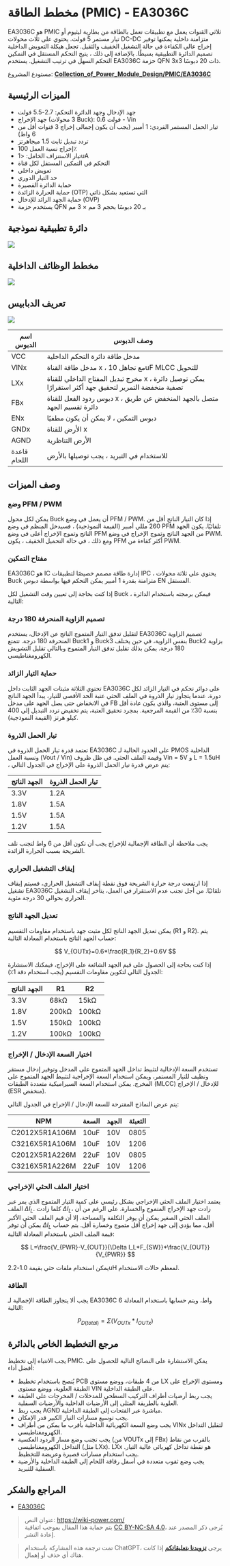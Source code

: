 # مخطط الطاقة (PMIC) - EA3036C

EA3036C هو PMIC ثلاثي القنوات يعمل مع تطبيقات تعمل بالطاقة من بطارية ليثيوم أو تيار مستمر 5 فولت. يحتوي على ثلاث محولات DC-DC متزامنة داخلية يمكنها توفير إخراج عالي الكفاءة في حالة التشغيل الخفيف والثقيل. تجعل هيكلة التعويض الداخلية تصميم الدائرة التطبيقية بسيطًا. بالإضافة إلى ذلك ، يتيح التحكم المستقل في التمكين التحكم السهل في ترتيب التشغيل. يستخدم EA3036C حزمة QFN 3x3 ذات 20 دبوسًا.

مستودع المشروع: [**Collection_of_Power_Module_Design/PMIC/EA3036C**](https://github.com/linyuxuanlin/Collection_of_Power_Module_Design/tree/main/PMIC/EA3036C)

## الميزات الرئيسية

- جهد الإدخال وجهد الدائرة التحكم: 2.7-5.5 فولت
- جهد الإخراج (3 محولات Buck): 0.6 فولت - Vin
- تيار الحمل المستمر الفردي: 1 أمبير (يجب أن يكون إجمالي إخراج 3 قنوات أقل من 6 واط)
- تردد تبديل ثابت 1.5 ميجاهرتز
- إخراج نسبة العمل 100٪
- تيار الاستنزاف الخامل: <1uA
- التحكم في التمكين المستقل لكل قناة
- تعويض داخلي
- حد التيار الدوري
- حماية الدائرة القصيرة
- حماية الحرارة الزائدة (OTP) التي تستعيد بشكل ذاتي
- حماية الجهد الزائد للإدخال (OVP)
- يستخدم حزمة QFN بـ 20 دبوسًا بحجم 3 مم × 3 مم

## دائرة تطبيقية نموذجية

![](https://img.wiki-power.com/d/wiki-media/img/20220417095917.png)

## مخطط الوظائف الداخلية

![](https://img.wiki-power.com/d/wiki-media/img/20220417001936.png)

## تعريف الدبابيس

![](https://img.wiki-power.com/d/wiki-media/img/20220416234110.png)

| اسم الدبوس | وصف الدبوس                                               |
| ----------- | ---------------------------------------------------------- |
| VCC         | مدخل طاقة دائرة التحكم الداخلية                           |
| VINx        | مدخل طاقة القناة x ، مع تجاهل 10uF MLCC للتحويل         |
| LXx         | مخرج تبديل المفتاح الداخلي للقناة x ، يمكن توصيل دائرة تصفية منخفضة التمرير لتحقيق جهد أكثر استقرارًا |
| FBx         | دبوس ردود الفعل للقناة x ، متصل بالجهد المنخفض عن طريق دائرة تقسيم الجهد |
| ENx         | دبوس التمكين ، لا يمكن أن يكون مطفيًا                       |
| GNDx        | الأرض للقناة x                                            |
| AGND        | الأرض التناظرية                                           |
| قاعدة اللحام | للاستخدام في التبريد ، يجب توصيلها بالأرض               |

## وصف الميزات

### وضع PFM / PWM

يمكن لكل محول Buck أن يعمل في وضع PFM / PWM. إذا كان التيار الناتج أقل من 260 مللي أمبير (القيمة النموذجية) ، فسيدخل المنظم في وضع PFM تلقائيًا. يكون الجهد الناتج وتموج الإخراج أعلى في وضع PFM من الجهد الناتج وتموج الإخراج في وضع PWM. ومع ذلك ، في حالة التحميل الخفيف ، يكون PFM أكثر كفاءة من PWM.

### مفتاح التمكين

EA3036C هو IC إدارة طاقة مصمم خصيصًا لتطبيقات IPC ، يحتوي على ثلاثة محولات Buck متزامنة بقدرة 1 أمبير يمكن التحكم فيها بواسطة دبوس EN المستقل.

إذا كنت بحاجة إلى تعيين وقت التشغيل لكل Buck ، فيمكن برمجته باستخدام الدائرة التالية:

### تصميم الزاوية المنحرفة 180 درجة

لتقليل تدفق التيار المتموج الناتج عن الإدخال، يستخدم EA3036C تصميم الزاوية المنحرفة 180 درجة. تتمتع Buck1 و Buck3 بنفس الزاوية، في حين يختلف Buck2 بزاوية 180 درجة. يمكن بذلك تقليل تدفق التيار المتموج وبالتالي تقليل التشويش الكهرومغناطيسي.

### حماية التيار الزائد

تحتوي الثلاثة مثبتات الجهد الثابت داخل EA3036C على دوائر تحكم في التيار الزائد لكل دورة. عندما يتجاوز تيار الذروة في الملف الحثي عتبة الحد الأقصى للتيار، يبدأ الجهد الناتج في الانخفاض حتى يصل الجهد على مدخل FB إلى مستوى العتبة، والذي يكون عادة أقل بنسبة 30٪ من القيمة المرجعية. بمجرد تحقيق العتبة، يتم تخفيض تردد التبديل إلى 400 كيلو هرتز (القيمة النموذجية).

### تيار الحمل الذروة

تعتمد قدرة تيار الحمل الذروة في EA3036C على الحدود الحالية لـ PMOS الداخلية ونسبة العمل (Vout / Vin) وقيمة الملف الحثي. في ظل ظروف Vin = 5V و L = 1.5uH ، يتم عرض قدرة تيار الحمل الذروة على الإخراج في الجدول التالي:

| الجهد الناتج | تيار الحمل الذروة |
| -------- | ------------ |
| 3.3V     | 1.2A         |
| 1.8V     | 1.5A         |
| 1.5V     | 1.5A         |
| 1.2V     | 1.5A         |

يجب ملاحظة أن الطاقة الإجمالية للإخراج يجب أن تكون أقل من 6 واط لتجنب تلف الشريحة بسبب الحرارة الزائدة.

### إيقاف التشغيل الحراري

إذا ارتفعت درجة حرارة الشريحة فوق نقطة إيقاف التشغيل الحراري، فسيتم إيقاف تشغيل EA3036C تلقائيًا. من أجل تجنب عدم الاستقرار في العمل، يتأخر إيقاف التشغيل الحراري بحوالي 30 درجة مئوية.

### تعديل الجهد الناتج

يمكن تعديل الجهد الناتج لكل مثبت جهد باستخدام مقاومات التقسيم (R1 و R2). يتم حساب الجهد الناتج باستخدام المعادلة التالية:

$$
V_{OUTx}=0.6*\frac{R_1}{R_2}+0.6V
$$

إذا كنت بحاجة إلى الحصول على قيم الجهد الشائعة على الإخراج، فيمكنك الاستشارة الجدول التالي لتكوين مقاومات التقسيم (يجب استخدام دقة 1٪):

| الجهد الناتج | R1    | R2    |
| -------- | ----- | ----- |
| 3.3V     | 68kΩ  | 15kΩ  |
| 1.8V     | 200kΩ | 100kΩ |
| 1.5V     | 150kΩ | 100kΩ |
| 1.2V     | 100kΩ | 100kΩ |

### اختيار السعة الإدخال / الإخراج

تستخدم السعة الإدخالية لتثبيط تداخل الجهد المتموج على المدخل وتوفير إدخال مستقر ونظيف للتيار المستمر، ويمكن استخدام السعة الإخراجية لتثبيط الجهد المتموج على المخرج. يمكن استخدام السعة السيراميكية متعددة الطبقات (MLCC) للإدخال / الإخراج (ESR منخفض).

يتم عرض النماذج المقترحة للسعة الإدخال / الإخراج في الجدول التالي:

| NPM            | السعة | الجهد | التعبئة |
| -------------- | ---- | ---- | ---- |
| C2012X5R1A106M | 10uF | 10V  | 0805 |
| C3216X5R1A106M | 10uF | 10V  | 1206 |
| C2012X5R1A226M | 22uF | 10V  | 0805 |
| C3216X5R1A226M | 22uF | 10V  | 1206 |

### اختيار الملف الحثي الإخراجي

يعتمد اختيار الملف الحثي الإخراجي بشكل رئيسي على كمية التيار المتموج الذي يمر عبر الملف $\Delta I_L$. كلما زادت $\Delta I_L$، زادت جهد الإخراج المتموج والخسارة. على الرغم من أن الملف الحثي الصغير يمكن أن يوفر التكلفة والمساحة، إلا أن قيم الملف الحثي الأكبر يمكن أن توفر $\Delta I_L$ أقل، مما يؤدي إلى جهد إخراج أقل متموج وخسارة أقل. يتم حساب قيمة الملف الحثي باستخدام المعادلة التالية:

$$
L=\frac{V_{PWR}-V_{OUT}}{\Delta I_L*F_{SW}}*\frac{V_{OUT}}{V_{PWR}}
$$

يمكن استخدام ملفات حثي بقيمة 1.0-2.2uH لمعظم حالات الاستخدام.

### الطاقة

يجب ألا يتجاوز الطاقة الإجمالية لـ EA3036C 6 واط، ويتم حسابها باستخدام المعادلة التالية:

$$
P_{D(total)}=\Sigma (V_{OUTx}*I_{OUTx})
$$

## مرجع التخطيط الخاص بالدائرة

يجب الانتباه إلى تخطيط PMIC. يمكن الاستشارة على النصائح التالية للحصول على أفضل أداء:

- يُنصح باستخدام تخطيط PCB من 4 طبقات، ووضع مستوى LX ومستوى الإخراج على الطبقة العلوية، ووضع مستوى VIN على الطبقة الداخلية.
- يجب ربط أرضيات أطراف التركيب السطحي للمدخلات / المخرجات على الطبقة العلوية بالطريقة المثلى إلى الأرضيات الداخلية والأرضيات السفلية.
- يجب ربط AGND مباشرة عبر الفتحات إلى الطبقة الداخلية.
- يجب توسيع مسارات التيار الكبير قدر الإمكان.
- يجب وضع السعة الكهربائية الداخلية بأقرب ما يمكن من أطراف VINx لتقليل التداخل الكهرومغناطيسي.
- يجب تجنب وضع مسار الردود العكسية (من VOUTx إلى FBx) بالقرب من نقاط التداخل الكهرومغناطيسي (مثل LXx). LXx هو نقطة تداخل كهربائي عالية التيار. يجب استخدام مسارات قصيرة وعريضة للتخطيط.
- يجب وضع ثقوب متعددة في أسفل رقاقة اللحام إلى الطبقة الداخلية والأرضية السفلية للتبريد.

## المراجع والشكر

- [EA3036C](http://www.everanalog.com/Product/ProductEA3036CDetailInfo.aspx)

> عنوان النص: <https://wiki-power.com/>  
> يتم حماية هذا المقال بموجب اتفاقية [CC BY-NC-SA 4.0](https://creativecommons.org/licenses/by/4.0/deed.zh)، يُرجى ذكر المصدر عند إعادة النشر.

> تمت ترجمة هذه المشاركة باستخدام ChatGPT، يرجى [**تزويدنا بتعليقاتكم**](https://github.com/linyuxuanlin/Wiki_MkDocs/issues/new) إذا كانت هناك أي حذف أو إهمال.